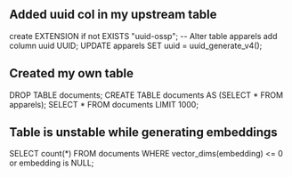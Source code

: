 

## Added uuid col in my upstream table
create EXTENSION if not EXISTS "uuid-ossp";
-- Alter table apparels add column uuid UUID;
UPDATE apparels SET uuid = uuid_generate_v4();



## Created my own table
DROP TABLE documents;
CREATE TABLE documents AS (SELECT * FROM apparels);
SELECT * FROM documents LIMIT 1000;


## Table is unstable while generating embeddings
SELECT count(*) FROM documents
  WHERE vector_dims(embedding) <= 0 or embedding is NULL;
